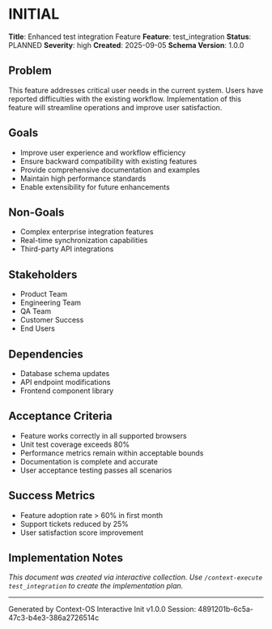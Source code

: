 # INITIAL

**Title**: Enhanced test integration Feature
**Feature**: test_integration
**Status**: PLANNED
**Severity**: high
**Created**: 2025-09-05
**Schema Version**: 1.0.0

## Problem

This feature addresses critical user needs in the current system. Users have reported difficulties with the existing workflow. Implementation of this feature will streamline operations and improve user satisfaction.

## Goals

- Improve user experience and workflow efficiency
- Ensure backward compatibility with existing features
- Provide comprehensive documentation and examples
- Maintain high performance standards
- Enable extensibility for future enhancements

## Non-Goals

- Complex enterprise integration features
- Real-time synchronization capabilities
- Third-party API integrations

## Stakeholders

- Product Team
- Engineering Team
- QA Team
- Customer Success
- End Users

## Dependencies

- Database schema updates
- API endpoint modifications
- Frontend component library

## Acceptance Criteria

- Feature works correctly in all supported browsers
- Unit test coverage exceeds 80%
- Performance metrics remain within acceptable bounds
- Documentation is complete and accurate
- User acceptance testing passes all scenarios

## Success Metrics

- Feature adoption rate &gt; 60% in first month
- Support tickets reduced by 25%
- User satisfaction score improvement

## Implementation Notes

_This document was created via interactive collection. Use `/context-execute test_integration` to create the implementation plan._

---
Generated by Context-OS Interactive Init v1.0.0
Session: 4891201b-6c5a-47c3-b4e3-386a2726514c